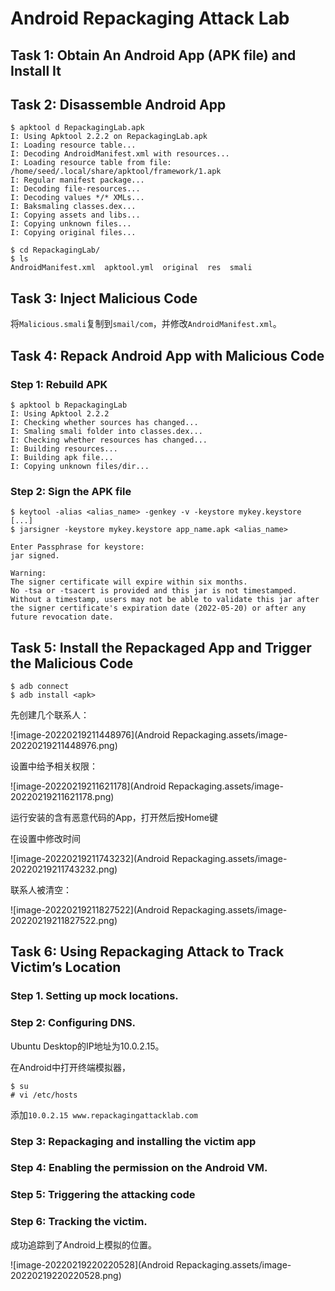 # Android Repackaging Attack Lab

## Task 1: Obtain An Android App (APK file) and Install It

## Task 2: Disassemble Android App

```shell
$ apktool d RepackagingLab.apk
I: Using Apktool 2.2.2 on RepackagingLab.apk
I: Loading resource table...
I: Decoding AndroidManifest.xml with resources...
I: Loading resource table from file: /home/seed/.local/share/apktool/framework/1.apk
I: Regular manifest package...
I: Decoding file-resources...
I: Decoding values */* XMLs...
I: Baksmaling classes.dex...
I: Copying assets and libs...
I: Copying unknown files...
I: Copying original files...

$ cd RepackagingLab/
$ ls
AndroidManifest.xml  apktool.yml  original  res  smali

```



## Task 3: Inject Malicious Code

将`Malicious.smali`复制到`smail/com`，并修改`AndroidManifest.xml`。

## Task 4: Repack Android App with Malicious Code

### Step 1: Rebuild APK

```shell
$ apktool b RepackagingLab
I: Using Apktool 2.2.2
I: Checking whether sources has changed...
I: Smaling smali folder into classes.dex...
I: Checking whether resources has changed...
I: Building resources...
I: Building apk file...
I: Copying unknown files/dir...

```

### Step 2: Sign the APK file

```shell
$ keytool -alias <alias_name> -genkey -v -keystore mykey.keystore
[...]
$ jarsigner -keystore mykey.keystore app_name.apk <alias_name>

Enter Passphrase for keystore: 
jar signed.

Warning: 
The signer certificate will expire within six months.
No -tsa or -tsacert is provided and this jar is not timestamped. Without a timestamp, users may not be able to validate this jar after the signer certificate's expiration date (2022-05-20) or after any future revocation date.

```

## Task 5: Install the Repackaged App and Trigger the Malicious Code

```shell
$ adb connect
$ adb install <apk>
```

先创建几个联系人：

![image-20220219211448976](Android Repackaging.assets/image-20220219211448976.png)

设置中给予相关权限：

![image-20220219211621178](Android Repackaging.assets/image-20220219211621178.png)

运行安装的含有恶意代码的App，打开然后按Home键

在设置中修改时间

![image-20220219211743232](Android Repackaging.assets/image-20220219211743232.png)

联系人被清空：

![image-20220219211827522](Android Repackaging.assets/image-20220219211827522.png)

## Task 6: Using Repackaging Attack to Track Victim’s Location

### Step 1. Setting up mock locations.

### Step 2: Configuring DNS.

Ubuntu Desktop的IP地址为10.0.2.15。

在Android中打开终端模拟器，

```shell
$ su
# vi /etc/hosts

```

添加`10.0.2.15 www.repackagingattacklab.com`

### Step 3: Repackaging and installing the victim app

### Step 4: Enabling the permission on the Android VM.

### Step 5: Triggering the attacking code

### Step 6: Tracking the victim.

成功追踪到了Android上模拟的位置。

![image-20220219220220528](Android Repackaging.assets/image-20220219220220528.png)